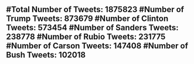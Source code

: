 #Total Number of Tweets: 1875823 
#Number of Trump Tweets: 873679
#Number of Clinton Tweets: 573454
#Number of Sanders Tweets: 238778
#Number of Rubio Tweets: 231775
#Number of Carson Tweets: 147408
#Number of Bush Tweets: 102018
---
